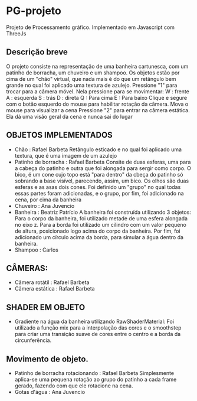 # PG-projeto
Projeto de Processamento gráfico. Implementado em Javascript com ThreeJs

## Descrição breve
O projeto consiste na representação de uma banheira cartunesca, com um patinho de borracha,
um chuveiro e um shampoo. Os objetos estão por cima de um "chão" virtual, que nada mais é do que um retângulo bem grande no qual foi aplicado uma textura de azulejo.
Pressione "1" para trocar para a câmera móvel. Nela pressione para se movimentar:
W : frente
A : esquerda
S : trás
D : direta
Q : Para cima
E : Para baixo
Clique e segure com o botão esquerdo do mouse para habilitar rotação da câmera. Mova o mouse para visualizar a cena
Pressione "2" para entrar na câmera estática. Ela dá uma visão geral da cena e nunca sai do lugar

## OBJETOS IMPLEMENTADOS
- Chão : Rafael Barbeta
Retângulo esticado e no qual foi aplicado uma textura, que é uma imagem de um azulejo
- Patinho de borracha : Rafael Barbeta
Consite de duas esferas, uma para a cabeça do patinho e outra que foi alongada para sergir como corpo.
O bico, é um cone cujo topo está "para dentro" da cbeça do patinho só sobrando a base visível, parecendo, assim, um bico. Os olhos são duas esferas e as asas dois cones. Foi definido um "grupo" no qual todas essas partes foram adicionadas, e o grupo, por fim, foi adicionado na cena, por cima da banheira 
- Chuveiro : Ana Juvencio
- Banheira : Beatriz Patrício
A banheira foi construída utilizando 3 objetos: 
Para o corpo da banheira, foi utilizado metade de uma esfera alongada no eixo z.
Para a borda foi utilizado um cilindro com um valor pequeno de altura, posicionado logo acima do corpo da banheira.
Por fim, foi adicionado um círculo acima da borda, para simular a água dentro da banheira.
- Shampoo : Carlos

## CÂMERAS:
- Câmera rotátil : Rafael Barbeta
- Câmera estática : Rafael Barbeta

## SHADER EM OBJETO
- Gradiente na água da banheira utilizando RawShaderMaterial:
Foi utilizado a função mix para a interpolação das cores e o smoothstep para criar uma transição suave de cores entre o centro e a borda da circunferência. 

## Movimento de objeto.
- Patinho de borracha rotacionando : Rafael Barbeta
Simplesmente aplica-se uma pequena rotação ao grupo do patinho a cada frame gerado, fazendo com que ele rotacione na cena.
- Gotas d'água : Ana Juvencio

